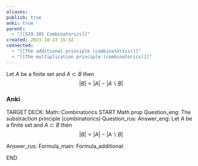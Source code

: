 ```yaml
---
aliases: 
publish: true
anki: true
parent:
  - "[[519.101 Combinatorics]]"
created: 2023-10-23 15:52
connected:
  - "[[The additional principle (combinatorics)]]"
  - "[[The multiplication principle (combinatorics)]]"
---
```

Let $A$ be a finite set and $A \subset B$ then
$$
|B| = |A| - |A \backslash B|
$$

### Anki
TARGET DECK: Math::Combinatorics
START
Math prop
Question_eng: The substraction principle (combinatorics)
Question_rus: 
Answer_eng: Let $A$ be a finite set and $A \subset B$ then
$$
|B| = |A| - |A \backslash B|
$$

Answer_rus: 
Formula_main: 
Formula_additional:
<!--ID: 1698065777629-->
END


